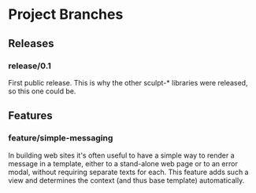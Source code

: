 # Project Branches

## Releases

### release/0.1

First public release. This is why the other sculpt-* libraries were released, so this one could be.

## Features

### feature/simple-messaging

In building web sites it's often useful to have a simple way to render
a message in a template, either to a stand-alone web page or to an
error modal, without requiring separate texts for each. This feature
adds such a view and determines the context (and thus base template)
automatically.
